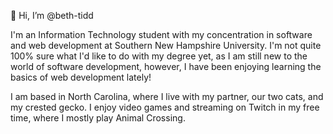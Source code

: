 👋 Hi, I’m @beth-tidd

I'm an Information Technology student with my concentration in software and web development at Southern New Hampshire University. I'm not quite 100% sure what I'd like to do with my degree yet, as I am still new to the world of software development, however, I have been enjoying learning the basics of web development lately!

I am based in North Carolina, where I live with my partner, our two cats, and my crested gecko. I enjoy video games and streaming on Twitch in my free time, where I mostly play Animal Crossing.

<!---
beth-tidd/beth-tidd is a ✨ special ✨ repository because its `README.md` (this file) appears on your GitHub profile.
You can click the Preview link to take a look at your changes.
--->
